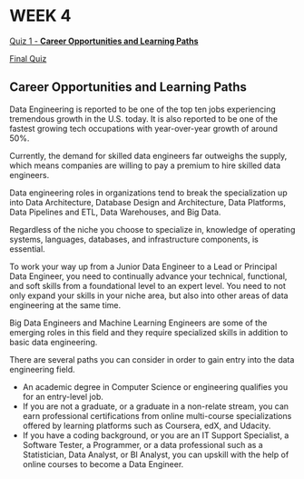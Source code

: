 # WEEK 4

[Quiz 1 - ****Career Opportunities and Learning Paths****](./Quiz%201%20-%20Career%20Opportunities%20and%20Learning%20Paths.pdf)

[Final Quiz](./Final%20Quiz.pdf)

## ****Career Opportunities and Learning Paths****

Data Engineering is reported to be one of the top ten jobs experiencing tremendous growth in the U.S. today. It is also reported to be one of the fastest growing tech occupations with year-over-year growth of around 50%.

Currently, the demand for skilled data engineers far outweighs the supply, which means companies are willing to pay a premium to hire skilled data engineers.

Data engineering roles in organizations tend to break the specialization up into Data Architecture, Database Design and Architecture, Data Platforms, Data Pipelines and ETL, Data Warehouses, and Big Data.

Regardless of the niche you choose to specialize in, knowledge of operating systems, languages, databases, and infrastructure components, is essential.

To work your way up from a Junior Data Engineer to a Lead or Principal Data Engineer, you need to continually advance your technical, functional, and soft skills from a foundational level to an expert level. You need to not only expand your skills in your niche area, but also into other areas of data engineering at the same time.

Big Data Engineers and Machine Learning Engineers are some of the emerging roles in this field and they require specialized skills in addition to basic data engineering.

There are several paths you can consider in order to gain entry into the data engineering field.

- An academic degree in Computer Science or engineering qualifies you for an entry-level job.
- If you are not a graduate, or a graduate in a non-relate stream, you can earn professional certifications from online multi-course specializations offered by learning platforms such as Coursera, edX, and Udacity.
- If you have a coding background, or you are an IT Support Specialist, a Software Tester, a Programmer, or a data professional such as a Statistician, Data Analyst, or BI Analyst, you can upskill with the help of online courses to become a Data Engineer.